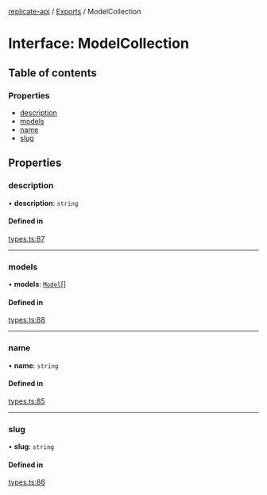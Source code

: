 [replicate-api](../readme.md) / [Exports](../modules.md) / ModelCollection

# Interface: ModelCollection

## Table of contents

### Properties

- [description](ModelCollection.md#description)
- [models](ModelCollection.md#models)
- [name](ModelCollection.md#name)
- [slug](ModelCollection.md#slug)

## Properties

### description

• **description**: `string`

#### Defined in

[types.ts:87](https://github.com/transitive-bullshit/replicate-api/blob/a32ace3/src/types.ts#L87)

___

### models

• **models**: [`Model`](Model.md)[]

#### Defined in

[types.ts:88](https://github.com/transitive-bullshit/replicate-api/blob/a32ace3/src/types.ts#L88)

___

### name

• **name**: `string`

#### Defined in

[types.ts:85](https://github.com/transitive-bullshit/replicate-api/blob/a32ace3/src/types.ts#L85)

___

### slug

• **slug**: `string`

#### Defined in

[types.ts:86](https://github.com/transitive-bullshit/replicate-api/blob/a32ace3/src/types.ts#L86)
